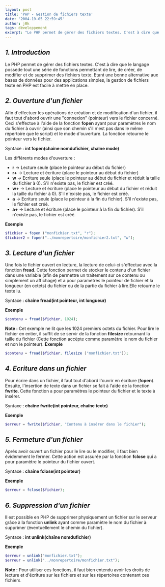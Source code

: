 ```yaml
---
layout: post
title: 'PHP - Gestion de fichiers texte'
date: '2004-10-05 22:59:45'
author: j0k
tags: développement
excerpt: "Le PHP permet de gérer des fichiers textes. C'est à dire que le langage possède tout une série de fonctions permettant de lire, de créer, de modifier et de supprimer des fichiers texte.  \nEtant une bonne alternative aux bases de données pour des applications simples, la gestion de fichiers texte en PHP est facile à mettre en place."
---
```


## _1. Introduction_

 Le PHP permet de gérer des fichiers textes. C'est à dire que le langage possède tout une série de fonctions permettant de lire, de créer, de modifier et de supprimer des fichiers texte. Etant une bonne alternative aux bases de données pour des applications simples, la gestion de fichiers texte en PHP est facile à mettre en place.

##  _2. Ouverture d'un fichier_

 Afin d'effectuer les opérations de création et de modification d'un fichier, il faut tout d'abord ouvrir une "connexion" (pointeur) vers le fichier concerné. Ceci s'effectue à l'aide de la fonction **fopen** ayant pour paramètres le nom du fichier à ouvrir (ainsi que son chemin s'il n'est pas dans le même répertoire que le script) et le mode d'ouverture. La fonction retourne le pointeur vers le fichier.

  Syntaxe : **int fopen(chaîne nomdufichier, chaîne mode)**

  Les différents modes d'ouverture :

 - **r** -> Lecture seule (place le pointeur au début du fichier)
 - **r+** -> Lecture et écriture (place le pointeur au début du fichier)
 - **w** -> Ecriture seule (place le pointeur au début du fichier et réduit la taille du fichier à 0). S'il n'existe pas, le fichier est créé.
 - **w+** -> Lecture et écriture (place le pointeur au début du fichier et réduit la taille du fichier à 0). S'il n'existe pas, le fichier est créé.
 - **a** -> Ecriture seule (place le pointeur à la fin du fichier). S'il n'existe pas, le fichier est créé.
 - **a+** -> Lecture et écriture (place le pointeur à la fin du fichier). S'il n'existe pas, le fichier est créé.

**Exemple**

```php
$fichier = fopen ("monfichier.txt", "r");
$fichier2 = fopen("../monrepertoire/monfichier2.txt", "w");
```

##  _3. Lecture d'un fichier_

 Une fois le fichier ouvert en lecture, la lecture de celui-ci s'effectue avec la fonction **fread**. Cette fonction permet de stocker le contenu d'un fichier dans une variable (afin de permettre un traitement sur ce contenu ou simplement un affichage) et a pour paramètres le pointeur de fichier et la longueur (en octets) du fichier ou de la partie du fichier à lire.Elle retourne le texte lu.

  Syntaxe : **chaîne fread(int pointeur, int longueur)**

**Exemple**

```php
$contenu = fread($fichier, 1024);
```

  **Note :** Cet exemple ne lit que les 1024 premiers octets du fichier. Pour lire le fichier en entier, il suffit de se servir de la fonction **filesize** retournant la taille du fichier (Cette fonction accèpte comme paramètre le nom du fichier et non le pointeur).
  **Exemple**

```php
$contenu = fread($fichier, filesize ("monfichier.txt"));
```

##  _4. Ecriture dans un fichier_

 Pour écrire dans un fichier, il faut tout d'abord l'ouvrir en écriture (**fopen**). Ensuite, l'insertion de texte dans un fichier se fait à l'aide de la fonction **fwrite**. Cette fonction a pour paramètres le pointeur du fichier et le texte à insérer.

  Syntaxe : **chaîne fwrite(int pointeur, chaîne texte)**

**Exemple**

```php
$erreur = fwrite($fichier, "Contenu à insérer dans le fichier");
```

##  _5. Fermeture d'un fichier_

 Après avoir ouvert un fichier pour le lire ou le modifier, il faut bien évidemment le fermer. Cette action est assurée par la fonction **fclose** qui a pour paramètre le pointeur du fichier ouvert.

  Syntaxe : **chaîne fclose(int pointeur)**

  **Exemple**

```php
$erreur = fclose($fichier);
```

##  _6. Suppression d'un fichier_

 Il est possible en PHP de supprimer physiquement un fichier sur le serveur grâce à la fonction **unlink** ayant comme paramètre le nom du fichier à supprimer (éventuellement le chemin du fichier).

  Syntaxe : **int unlink(chaîne nomdufichier)**

  **Exemple**

```php
$erreur = unlink("monfichier.txt");
$erreur = unlink("../monrepertoire/monfichier.txt");
```

  **Note :** Pour utiliser ces fonctions, il faut bien entendu avoir les droits de lecture et d'écriture sur les fichiers et sur les répertoires contenant ces fichiers.
